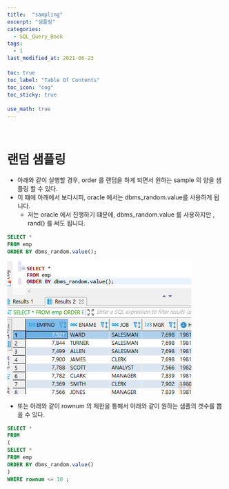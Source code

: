 ```yaml
---
title:  "sampling"
excerpt: "샘플링"
categories:
  - SQL_Query_Book
tags:
  - 1
last_modified_at: 2021-06-23

toc: true
toc_label: "Table Of Contents"
toc_icon: "cog"
toc_sticky: true

use_math: true
---
```


<br>

# 랜덤 샘플링

- 아래와 같이 실행할 경우, order 를 랜덤을 하게 되면서 원하는 sample 의 양을 샘플링 할 수 있다. 
- 이 떄에 아래에서 보다시피, oracle 에서는 dbms_random.value를 사용하게 됩니다. 
  - 저는 oracle 에서 진행하기 떄문에, dbms_random.value 를 사용하지만 , rand() 를 써도 됩니다. 

```sql
SELECT *
FROM emp 
ORDER BY dbms_random.value();
```

![png](/assets/images/SQL/5_1.png)

- 또는 아래와 같이 rownum 의 제한을 통해서 아래와 같이 원하는 샘플의 갯수를 뽑을 수 있다. 

```sql
SELECT * 
FROM 
(
SELECT *
FROM emp 
ORDER BY dbms_random.value() 
)
WHERE rownum <= 10 ;
```

<br>



